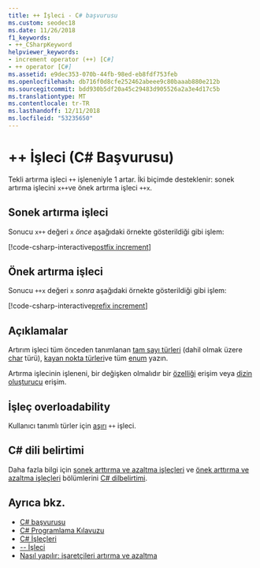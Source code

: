 ```yaml
---
title: ++ İşleci - C# başvurusu
ms.custom: seodec18
ms.date: 11/26/2018
f1_keywords:
- ++_CSharpKeyword
helpviewer_keywords:
- increment operator (++) [C#]
- ++ operator [C#]
ms.assetid: e9dec353-070b-44fb-98ed-eb8fdf753feb
ms.openlocfilehash: db716f0d8cfe252462abeee9c80baaab880e212b
ms.sourcegitcommit: bdd930b5df20a45c29483d905526a2a3e4d17c5b
ms.translationtype: MT
ms.contentlocale: tr-TR
ms.lasthandoff: 12/11/2018
ms.locfileid: "53235650"
---
```

# <a name="-operator-c-reference"></a>++ İşleci (C# Başvurusu)

Tekli artırma işleci `++` işleneniyle 1 artar. İki biçimde desteklenir: sonek artırma işlecini `x++`ve önek artırma işleci `++x`.

## <a name="postfix-increment-operator"></a>Sonek artırma işleci

Sonucu `x++` değeri `x` *önce* aşağıdaki örnekte gösterildiği gibi işlem:

[!code-csharp-interactive[postfix increment](~/samples/snippets/csharp/language-reference/operators/DecrementAndIncrementExamples.cs#PostfixIncrement)]

## <a name="prefix-increment-operator"></a>Önek artırma işleci

Sonucu `++x` değeri `x` *sonra* aşağıdaki örnekte gösterildiği gibi işlem:

[!code-csharp-interactive[prefix increment](~/samples/snippets/csharp/language-reference/operators/DecrementAndIncrementExamples.cs#PrefixIncrement)]

## <a name="remarks"></a>Açıklamalar

Artırım işleci tüm önceden tanımlanan [tam sayı türleri](../keywords/integral-types-table.md) (dahil olmak üzere [char](../keywords/char.md) türü), [kayan nokta türleri](../keywords/floating-point-types-table.md)ve tüm [enum](../keywords/enum.md) yazın.

Artırma işlecinin işleneni, bir değişken olmalıdır bir [özelliği](../../programming-guide/classes-and-structs/properties.md) erişim veya [dizin oluşturucu](../../../csharp/programming-guide/indexers/index.md) erişim.

## <a name="operator-overloadability"></a>İşleç overloadability

Kullanıcı tanımlı türler için [aşırı](../keywords/operator.md) `++` işleci.

## <a name="c-language-specification"></a>C# dili belirtimi

Daha fazla bilgi için [sonek arttırma ve azaltma işleçleri](~/_csharplang/spec/expressions.md#postfix-increment-and-decrement-operators) ve [önek arttırma ve azaltma işleçleri](~/_csharplang/spec/expressions.md#prefix-increment-and-decrement-operators) bölümlerini [ C# dilbelirtimi](../language-specification/index.md).

## <a name="see-also"></a>Ayrıca bkz.

- [C# başvurusu](../index.md)
- [C# Programlama Kılavuzu](../../programming-guide/index.md)
- [C# İşleçleri](index.md)
- [-- İşleci](decrement-operator.md)
- [Nasıl yapılır: işaretçileri artırma ve azaltma](../../programming-guide/unsafe-code-pointers/how-to-increment-and-decrement-pointers.md)
